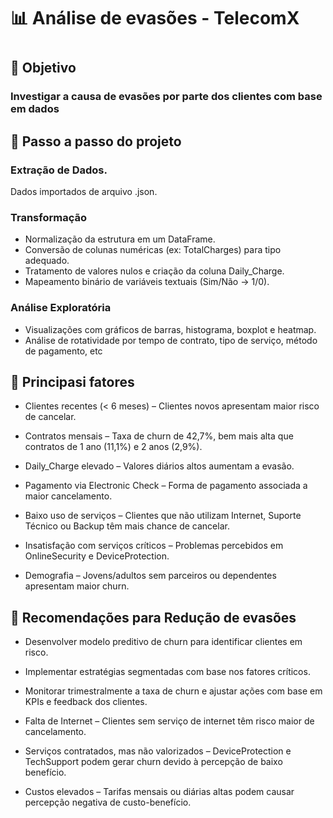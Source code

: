 <h1> 📊 Análise de evasões - TelecomX<h1>
<h2>🔎 Objetivo</h2>
<h3>Investigar a causa de evasões por parte dos clientes com base em dados </h3>
<h2>🚀 Passo a passo do projeto</h2>
<h3>Extração de Dados.</h3>

Dados importados de arquivo .json.

<h3>Transformação</h3>

- Normalização da estrutura em um DataFrame.
- Conversão de colunas numéricas (ex: TotalCharges) para tipo adequado.
- Tratamento de valores nulos e criação da coluna Daily_Charge.
- Mapeamento binário de variáveis textuais (Sim/Não → 1/0).

<h3>Análise Exploratória</h3>

- Visualizações com gráficos de barras, histograma, boxplot e heatmap.
- Análise de rotatividade por tempo de contrato, tipo de serviço, método de pagamento, etc

<h2>🚨 Principasi fatores</h2>

- Clientes recentes (< 6 meses) – Clientes novos apresentam maior risco de cancelar.

- Contratos mensais – Taxa de churn de 42,7%, bem mais alta que contratos de 1 ano (11,1%) e 2 anos (2,9%).

- Daily_Charge elevado – Valores diários altos aumentam a evasão.

- Pagamento via Electronic Check – Forma de pagamento associada a maior cancelamento.

- Baixo uso de serviços – Clientes que não utilizam Internet, Suporte Técnico ou Backup têm mais chance de cancelar.

- Insatisfação com serviços críticos – Problemas percebidos em OnlineSecurity e DeviceProtection.

- Demografia – Jovens/adultos sem parceiros ou dependentes apresentam maior churn.

<h2>🚀 Recomendações para Redução de evasões</h2>

- Desenvolver modelo preditivo de churn para identificar clientes em risco.

- Implementar estratégias segmentadas com base nos fatores críticos.

- Monitorar trimestralmente a taxa de churn e ajustar ações com base em KPIs e feedback dos clientes.
- Falta de Internet – Clientes sem serviço de internet têm risco maior de cancelamento.

- Serviços contratados, mas não valorizados – DeviceProtection e TechSupport podem gerar churn devido à percepção de baixo benefício.

- Custos elevados – Tarifas mensais ou diárias altas podem causar percepção negativa de custo-benefício.
